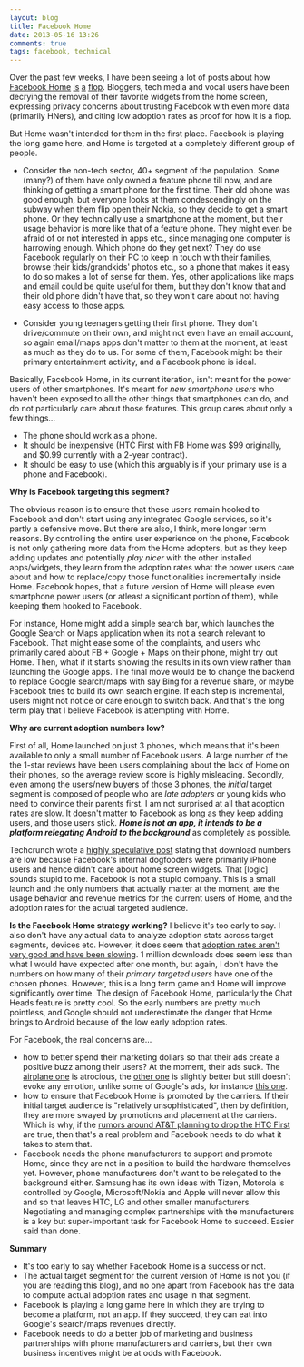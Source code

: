 ```yaml
---
layout: blog
title: Facebook Home
date: 2013-05-16 13:26
comments: true
tags: facebook, technical
---
```


Over the past few weeks, I have been seeing a lot of posts about how 
[Facebook Home](https://www.facebook.com/home)
[is](http://techcrunch.com/2013/05/12/droidfooding-home/)
[a](http://stratechery.com/2013/the-facebook-flop/) 
[flop](http://www.businessinsider.com/facebook-made-a-simple-huge-mistake-building-home-which-looks-like-a-bigger-flop-by-the-second-2013-5). Bloggers, tech media and vocal users have been decrying the removal of their favorite widgets from the home screen, expressing privacy concerns about trusting Facebook with even more data (primarily HNers), and citing low adoption rates as proof for how it is a flop.

But Home wasn't intended for them in the first place. Facebook is playing the long game here, and Home is targeted at a completely different group of people.

* Consider the non-tech sector, 40+ segment of the population. Some (many?) of them have only owned a feature phone till now, and are thinking of getting a smart phone for the first time. Their old phone was good enough, but everyone looks at them condescendingly on the subway when them flip open their Nokia, so they decide to get a smart phone. Or they technically use a smartphone at the moment, but their usage behavior is more like that of a feature phone. They might even be afraid of or not interested in apps etc., since managing one computer is harrowing enough. Which phone do they get next? They do use Facebook regularly on their PC to keep in touch with their families, browse their kids/grandkids' photos etc., so a phone that makes it easy to do so makes a lot of sense for them. Yes, other applications like maps and email could be quite useful for them, but they don't know that and their old phone didn't have that, so they won't care about not having easy access to those apps.

* Consider young teenagers getting their first phone. They don't drive/commute on their own, and might not even have an email account, so again email/maps apps don't matter to them at the moment, at least as much as they do to us. For some of them, Facebook might be their primary entertainment activity, and a Facebook phone is ideal.

Basically, Facebook Home, in its current iteration, isn't meant for the power users of other smartphones. It's meant for _new smartphone users_ who haven't been exposed to all the other things that smartphones can do, and do not particularly care about those features. This group cares about only a few things...

* The phone should work as a phone.
* It should be inexpensive (HTC First with FB Home was $99 originally, and $0.99 currently with a 2-year contract).
* It should be easy to use (which this arguably is if your primary use is a phone and Facebook).

__Why is Facebook targeting this segment?__

The obvious reason is to ensure that these users remain hooked to Facebook and don't start using any integrated Google services, so it's partly a defensive move. But there are also, I think, more longer term reasons. By controlling the entire user experience on the phone, Facebook is not only gathering more data from the Home adopters, but as they keep adding updates and potentially *play nicer* with the other installed apps/widgets, they learn from the adoption rates what the power users care about and how to replace/copy those functionalities incrementally inside Home. Facebook hopes, that a future version of Home will please even smartphone power users (or atleast a significant portion of them), while keeping them hooked to Facebook.

For instance, Home might add a simple search bar, which launches the Google Search or Maps application when its not a search relevant to Facebook. That might ease some of the complaints, and users who primarily cared about FB + Google + Maps on their phone, might try out Home. Then, what if it starts showing the results in its own view rather than launching the Google apps. The final move would be to change the backend to replace Google search/maps with say Bing for a revenue share, or maybe Facebook tries to build its own search engine. If each step is incremental, users might not notice or care enough to switch back. And that's the long term play that I believe Facebook is attempting with Home.

__Why are current adoption numbers low?__

First of all, Home launched on just 3 phones, which means that it's been available to only a small number of Facebook users. A large number of the the 1-star reviews have been users complaining about the lack of Home on their phones, so the average review score is highly misleading. Secondly, even among the users/new buyers of those 3 phones, the _initial_ target segment is composed of people who are _late adopters_ or young kids who need to convince their parents first. I am not surprised at all that adoption rates are slow. It doesn't matter to Facebook as long as they keep adding users, and those users stick. __*Home is not an app, it intends to be a platform relegating Android to the background*__ as completely as possible.

Techcrunch wrote a [highly speculative post](http://techcrunch.com/2013/05/12/droidfooding-home/) stating that download numbers are low because Facebook's internal dogfooders were primarily iPhone users and hence didn't care about home screen widgets. That [logic] sounds stupid to me. Facebook is not a stupid company. This is a small launch and the only numbers that actually matter at the moment, are the usage behavior and revenue metrics for the current users of Home, and the adoption rates for the actual targeted audience.

__Is the Facebook Home strategy working?__
I believe it's too early to say. I also don't have any actual data to analyze adoption stats across target segments, devices etc.
However, it does seem that [adoption rates aren't very good and have been slowing](http://news.cnet.com/8301-1023_3-57584108-93/facebook-home-finally-hits-1m-download-mark/). 1 million downloads does seem less than what I would have expected after one month, but again, I don't have the numbers on how many of their _primary targeted users_ have one of the chosen phones. However, this is a long term game and Home will improve significantly over time. The design of Facebook Home, particularly the Chat Heads feature is pretty cool. So the early numbers are pretty much pointless, and Google should not underestimate the danger that Home brings to Android because of the low early adoption rates.

For Facebook, the real concerns are...
* how to better spend their marketing dollars so that their ads create a positive buzz among their users? At the moment, their ads suck. The [airplane one](http://www.youtube.com/watch?v=mx_GzNlQOxI) is atrocious, the [other one](http://www.youtube.com/watch?v=Lep_DSmSRwE) is slightly better but still doesn't evoke any emotion, unlike some of Google's ads, for instance [this one](http://www.youtube.com/watch?v=R4vkVHijdQk).
* how to ensure that Facebook Home is promoted by the carriers. If their initial target audience is "relatively unsophisticated", then by definition, they are more swayed by promotions and placement at the carriers. Which is why, if the [rumors around AT&T planning to drop the HTC First](http://bgr.com/2013/05/13/htc-first-discontinued-att-facebook-phone/) are true, then that's a real problem and Facebook needs to do what it takes to stem that. 
* Facebook needs the phone manufacturers to support and promote Home, since they are not in a position to build the hardware themselves yet. However, phone manufacturers don't want to be relegated to the background either. Samsung has its own ideas with Tizen, Motorola is controlled by Google, Microsoft/Nokia and Apple will never allow this and so that leaves HTC, LG and other smaller manufacturers. Negotiating and managing complex partnerships with the manufacturers is a key but super-important task for Facebook Home to succeed. Easier said than done.

__Summary__ 
* It's too early to say whether Facebook Home is a success or not. 
* The actual target segment for the current version of Home is not you (if you are reading this blog), and no one apart from Facebook has the data to compute actual adoption rates and usage in that segment.
* Facebook is playing a long game here in which they are trying to become a platform, not an app. If they succeed, they can eat into Google's search/maps revenues directly.
* Facebook needs to do a better job of marketing and business partnerships with phone manufacturers and carriers, but their own business incentives might be at odds with Facebook.


